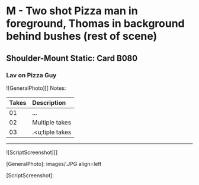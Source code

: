 # M - Two shot Pizza man in foreground, Thomas in background behind bushes (rest of scene)

## Shoulder-Mount Static: Card B080

### Lav on Pizza Guy

![GeneralPhoto][]
Notes: 

| Takes | Description |
|:---|:----|
| 01 | ... |
| 02 | Multiple takes |
| 03 | .<u;tiple takes |

----

![ScriptScreenshot][]


[GeneralPhoto]:  images/.JPG align=left

[ScriptScreenshot]: 